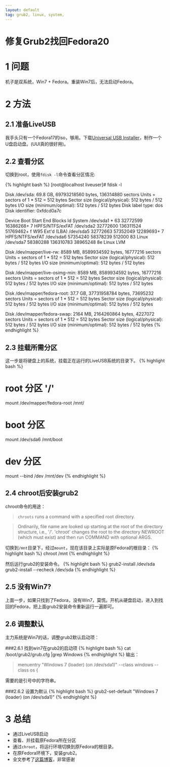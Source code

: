 ```yaml
---
layout: default
tag: grub2, linux, system, 
---
```


修复Grub2找回Fedora20
=====================


1 问题
====

机子是双系统，Win7 + Fedora。重装Win7后，无法启动Fedora。


2 方法
====

2.1 准备LiveUSB
----------
我手头只有一个Fedora17的iso，够用。下载[Universal USB
Installer][1]，制作一个U盘启动盘。(UUI真的很好用)。


2.2 查看分区
----------

切换到root，使用`fdisk -l`命令查看分区情况:

{% highlight bash %}
[root@localhost liveuser]# fdisk -l

Disk /dev/sda: 69.8 GB, 69793218560 bytes, 136314880 sectors
Units = sectors of 1 * 512 = 512 bytes
Sector size (logical/physical): 512 bytes / 512 bytes
I/O size (minimum/optimal): 512 bytes / 512 bytes
Disk label type: dos
Disk identifier: 0xfdcd0a7c

   Device Boot      Start         End      Blocks   Id  System
/dev/sda1   *          63    32772599    16386268+   7  HPFS/NTFS/exFAT
/dev/sda2        32772600   136311524    51769462+   f  W95 Ext'd (LBA)
/dev/sda5        32772663    57352049    12289693+   7  HPFS/NTFS/exFAT
/dev/sda6        57354240    58378239      512000   83  Linux
/dev/sda7        58380288   136310783    38965248   8e  Linux LVM

Disk /dev/mapper/live-rw: 8589 MB, 8589934592 bytes, 16777216 sectors
Units = sectors of 1 * 512 = 512 bytes
Sector size (logical/physical): 512 bytes / 512 bytes
I/O size (minimum/optimal): 512 bytes / 512 bytes

Disk /dev/mapper/live-osimg-min: 8589 MB, 8589934592 bytes, 16777216 sectors
Units = sectors of 1 * 512 = 512 bytes
Sector size (logical/physical): 512 bytes / 512 bytes
I/O size (minimum/optimal): 512 bytes / 512 bytes

Disk /dev/mapper/fedora-root: 37.7 GB, 37731958784 bytes, 73695232 sectors
Units = sectors of 1 * 512 = 512 bytes
Sector size (logical/physical): 512 bytes / 512 bytes
I/O size (minimum/optimal): 512 bytes / 512 bytes

Disk /dev/mapper/fedora-swap: 2164 MB, 2164260864 bytes, 4227072 sectors
Units = sectors of 1 * 512 = 512 bytes
Sector size (logical/physical): 512 bytes / 512 bytes
I/O size (minimum/optimal): 512 bytes / 512 bytes
{% endhighlight %}

2.3 挂载所需分区
-------------
这一步是将硬盘上的系统，挂载正在运行的LiveUSB系统的目录下。
{% highlight bash %}
# root 分区 '/'
mount /dev/mapper/fedora-root /mnt/ 
# boot 分区
mount /dev/sda6 /mnt/boot
# dev 分区
mount --bind /dev /mnt/dev
{% endhighlight %}

2.4 chroot后安装grub2
-----------------

chroot命令的用途：
> `chroots` runs a command with a specified root directory.

> Ordinarily, file name are looked up starting at the root of the 
> directory structure, i.e., '/'. 'chroot' changes the root to the 
> directory NEWROOT (which must exist) and then run COMMAND with
> optional ARGS.

切换到`/mnt`目录下，经过`mount`，现在该目录上实际是原Fedora的根目录：
{% highlight bash %}
chroot /mnt
{% endhighlight %}

然后运行grub2的安装命令。
{% highlight bash %}
grub2-install /dev/sda
grub2-install --recheck /dev/sda
{% endhighlight %}

2.5 没有Win7?
----------
上面一步，如果只找到了Fedora，没有Win7，莫慌。开机从硬盘启动，进入到找回的Fedora，把上面grub2安装命令重新运行一遍即可。

2.6 调整默认
--------
主力系统是Win7的话，调整grub2默认启动项：

###2.6.1  找到win7在grub2的启动项
{% highlight bash %}
cat /boot/grub2/grub.cfg |grep Windows
{% endhighlight %}
输出：
> menuentry "Windows 7 (loader) (on /dev/sda1)" --class windows --class os {

需要的是引号中的字符串。

###2.6.2  设置为默认
{% highlight bash %}
grub2-set-default "Windows 7 (loader) (on /dev/sda1)"
{% endhighlight %}

3 总结
=====
- 通过LiveUSB启动
- 查看、并挂载原Fedora所在分区
- 通过`chroot`，将运行环境切换到原Fedora的根目录。
- 在原Fedora环境下，安装grub2。
- 全文参考了[这篇博客][2]，非常感谢

[1]:  http://www.pendrivelinux.com/universal-usb-installer-easy-as-1-2-3/
[2]:  http://blog.chinaunix.net/uid-12326395-id-3832378.html
